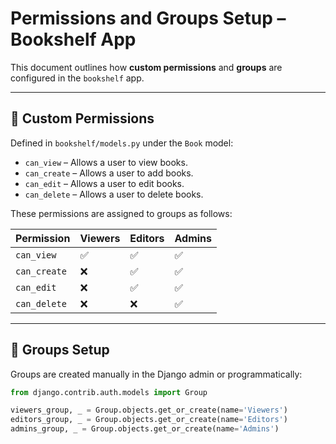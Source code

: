 # Permissions and Groups Setup – Bookshelf App

This document outlines how **custom permissions** and **groups** are configured in the `bookshelf` app.

---

## 🔐 Custom Permissions
Defined in `bookshelf/models.py` under the `Book` model:

- `can_view` – Allows a user to view books.
- `can_create` – Allows a user to add books.
- `can_edit` – Allows a user to edit books.
- `can_delete` – Allows a user to delete books.

These permissions are assigned to groups as follows:

| Permission    | Viewers | Editors | Admins |
|---------------|---------|---------|--------|
| `can_view`    | ✅      | ✅      | ✅     |
| `can_create`  | ❌      | ✅      | ✅     |
| `can_edit`    | ❌      | ✅      | ✅     |
| `can_delete`  | ❌      | ❌      | ✅     |

---

## 👥 Groups Setup
Groups are created manually in the Django admin or programmatically:

```python
from django.contrib.auth.models import Group

viewers_group, _ = Group.objects.get_or_create(name='Viewers')
editors_group, _ = Group.objects.get_or_create(name='Editors')
admins_group, _ = Group.objects.get_or_create(name='Admins')
